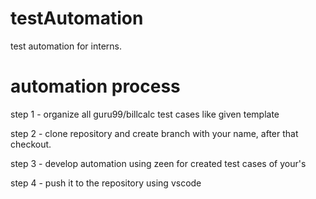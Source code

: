 # testAutomation
test automation for interns.

# automation process

step 1 - organize all guru99/billcalc test cases like given template

step 2 - clone repository and create branch with your name, after that checkout.

step 3 - develop automation using zeen for created test cases of your's

step 4 - push it to the repository using vscode





